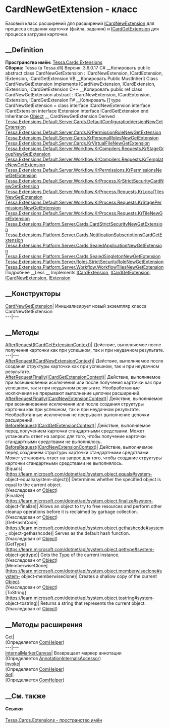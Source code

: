 # CardNewGetExtension - класс
Базовый класс расширений для расширений
[ICardNewExtension](T_Tessa_Cards_Extensions_ICardNewExtension.htm) для
процесса создания карточки (файла, задания) и
[ICardGetExtension](T_Tessa_Cards_Extensions_ICardGetExtension.htm) для
процесса загрузки карточки.
## __Definition
 **Пространство имён:** [Tessa.Cards.Extensions](N_Tessa_Cards_Extensions.htm)  
 **Сборка:** Tessa (в Tessa.dll) Версия: 3.6.0.17
C# __Копировать
     public abstract class CardNewGetExtension : ICardNewExtension, 
    	ICardExtension, IExtension, ICardGetExtension
VB __Копировать
     Public MustInherit Class CardNewGetExtension
    	Implements ICardNewExtension, ICardExtension, IExtension, ICardGetExtension
C++ __Копировать
     public ref class CardNewGetExtension abstract : ICardNewExtension, 
    	ICardExtension, IExtension, ICardGetExtension
F# __Копировать
     [<AbstractClassAttribute>]
    type CardNewGetExtension = 
        class
            interface ICardNewExtension
            interface ICardExtension
            interface IExtension
            interface ICardGetExtension
        end
Inheritance
    [Object](https://learn.microsoft.com/dotnet/api/system.object) __ CardNewGetExtension
Derived
[Tessa.Extensions.Default.Server.Cards.DefaultConfigurationVersionNewGetExtension](T_Tessa_Extensions_Default_Server_Cards_DefaultConfigurationVersionNewGetExtension.htm)
[Tessa.Extensions.Default.Server.Cards.KrPermissionRuleNewGetExtension](T_Tessa_Extensions_Default_Server_Cards_KrPermissionRuleNewGetExtension.htm)
[Tessa.Extensions.Default.Server.Cards.KrPersonalRolesNewGetExtension](T_Tessa_Extensions_Default_Server_Cards_KrPersonalRolesNewGetExtension.htm)
[Tessa.Extensions.Default.Server.Cards.KrVirtualFileNewGetExtension](T_Tessa_Extensions_Default_Server_Cards_KrVirtualFileNewGetExtension.htm)
[Tessa.Extensions.Default.Server.Workflow.KrCompilers.Requests.KrStageGroupNewGetExtension](T_Tessa_Extensions_Default_Server_Workflow_KrCompilers_Requests_KrStageGroupNewGetExtension.htm)
[Tessa.Extensions.Default.Server.Workflow.KrCompilers.Requests.KrTemplateNewGetExtension](T_Tessa_Extensions_Default_Server_Workflow_KrCompilers_Requests_KrTemplateNewGetExtension.htm)
[Tessa.Extensions.Default.Server.Workflow.KrPermissions.KrPermissionsNewGetExtension](T_Tessa_Extensions_Default_Server_Workflow_KrPermissions_KrPermissionsNewGetExtension.htm)
[Tessa.Extensions.Default.Server.Workflow.KrProcess.KrStrictSecurityCardNewGetExtension](T_Tessa_Extensions_Default_Server_Workflow_KrProcess_KrStrictSecurityCardNewGetExtension.htm)
[Tessa.Extensions.Default.Server.Workflow.KrProcess.Requests.KrLocalTilesNewGetExtension](T_Tessa_Extensions_Default_Server_Workflow_KrProcess_Requests_KrLocalTilesNewGetExtension.htm)
[Tessa.Extensions.Default.Server.Workflow.KrProcess.Requests.KrStagePermissionsNewGetExtension](T_Tessa_Extensions_Default_Server_Workflow_KrProcess_Requests_KrStagePermissionsNewGetExtension.htm)
[Tessa.Extensions.Default.Server.Workflow.KrProcess.Requests.KrTileNewGetExtension](T_Tessa_Extensions_Default_Server_Workflow_KrProcess_Requests_KrTileNewGetExtension.htm)
[Tessa.Extensions.Platform.Server.Cards.CardStrictSecurityNewGetExtension](T_Tessa_Extensions_Platform_Server_Cards_CardStrictSecurityNewGetExtension.htm)
[Tessa.Extensions.Platform.Server.Cards.NotificationSubscriptionsCardGetExtension](T_Tessa_Extensions_Platform_Server_Cards_NotificationSubscriptionsCardGetExtension.htm)
[Tessa.Extensions.Platform.Server.Cards.SealedApplicationNewGetExtension](T_Tessa_Extensions_Platform_Server_Cards_SealedApplicationNewGetExtension.htm)
[Tessa.Extensions.Platform.Server.Cards.SealedSingletonNewGetExtension](T_Tessa_Extensions_Platform_Server_Cards_SealedSingletonNewGetExtension.htm)
[Tessa.Extensions.Platform.Server.Roles.StrictSecurityRoleNewGetExtension](T_Tessa_Extensions_Platform_Server_Roles_StrictSecurityRoleNewGetExtension.htm)
[Tessa.Extensions.Platform.Server.Workflow.WorkflowTilesNewGetExtension](T_Tessa_Extensions_Platform_Server_Workflow_WorkflowTilesNewGetExtension.htm)
Подробнее __Less __
Implements
    [ICardExtension](T_Tessa_Cards_Extensions_ICardExtension.htm), [ICardGetExtension](T_Tessa_Cards_Extensions_ICardGetExtension.htm), [ICardNewExtension](T_Tessa_Cards_Extensions_ICardNewExtension.htm), [IExtension](T_Tessa_Extensions_IExtension.htm)
##  __Конструкторы
[CardNewGetExtension](M_Tessa_Cards_Extensions_CardNewGetExtension__ctor.htm)|
Инициализирует новый экземпляр класса CardNewGetExtension  
---|---  
##  __Методы
[AfterRequest(ICardGetExtensionContext)](M_Tessa_Cards_Extensions_CardNewGetExtension_AfterRequest.htm)|
Действие, выполняемое после получения карточки как при успешном, так и при
неудачном результате.  
---|---  
[AfterRequest(ICardNewExtensionContext)](M_Tessa_Cards_Extensions_CardNewGetExtension_AfterRequest_1.htm)|
Действие, выполняемое после создания структуры карточки как при успешном, так
и при неудачном результате.  
[AfterRequestFinally(ICardGetExtensionContext)](M_Tessa_Cards_Extensions_CardNewGetExtension_AfterRequestFinally.htm)|
Действие, выполняемое при возникновении исключения или после получения
карточки как при успешном, так и при неудачном результате. Необработанные
исключения не прерывают выполнение цепочки расширений.  
[AfterRequestFinally(ICardNewExtensionContext)](M_Tessa_Cards_Extensions_CardNewGetExtension_AfterRequestFinally_1.htm)|
Действие, выполняемое при возникновении исключения или после создания
структуры карточки как при успешном, так и при неудачном результате.
Необработанные исключения не прерывают выполнение цепочки расширений.  
[BeforeRequest(ICardGetExtensionContext)](M_Tessa_Cards_Extensions_CardNewGetExtension_BeforeRequest.htm)|
Действие, выполняемое перед получением карточки стандартными средствами. Может
установить ответ на запрос для того, чтобы получение карточки стандартными
средствами не выполнялось.  
[BeforeRequest(ICardNewExtensionContext)](M_Tessa_Cards_Extensions_CardNewGetExtension_BeforeRequest_1.htm)|
Действие, выполняемое перед созданием структуры карточки стандартными
средствами. Может установить ответ на запрос для того, чтобы создание
структуры карточки стандартными средствами не выполнялось.  
[Equals](https://learn.microsoft.com/dotnet/api/system.object.equals#system-
object-equals\(system-object\))| Determines whether the specified object is
equal to the current object.  
(Унаследован от
[Object](https://learn.microsoft.com/dotnet/api/system.object))  
[Finalize](https://learn.microsoft.com/dotnet/api/system.object.finalize#system-
object-finalize)| Allows an object to try to free resources and perform other
cleanup operations before it is reclaimed by garbage collection.  
(Унаследован от
[Object](https://learn.microsoft.com/dotnet/api/system.object))  
[GetHashCode](https://learn.microsoft.com/dotnet/api/system.object.gethashcode#system-
object-gethashcode)| Serves as the default hash function.  
(Унаследован от
[Object](https://learn.microsoft.com/dotnet/api/system.object))  
[GetType](https://learn.microsoft.com/dotnet/api/system.object.gettype#system-
object-gettype)| Gets the
[Type](https://learn.microsoft.com/dotnet/api/system.type) of the current
instance.  
(Унаследован от
[Object](https://learn.microsoft.com/dotnet/api/system.object))  
[MemberwiseClone](https://learn.microsoft.com/dotnet/api/system.object.memberwiseclone#system-
object-memberwiseclone)| Creates a shallow copy of the current
[Object](https://learn.microsoft.com/dotnet/api/system.object).  
(Унаследован от
[Object](https://learn.microsoft.com/dotnet/api/system.object))  
[ToString](https://learn.microsoft.com/dotnet/api/system.object.tostring#system-
object-tostring)| Returns a string that represents the current object.  
(Унаследован от
[Object](https://learn.microsoft.com/dotnet/api/system.object))  
##  __Методы расширения
[Get](M_Tessa_Extensions_Default_Client_EDS_ComHelper_Get.htm)|  
(Определяется
[ComHelper](T_Tessa_Extensions_Default_Client_EDS_ComHelper.htm))  
---|---  
[InternalMarkerCanvas](M_Tessa_UI_Views_Charting_Annotations_AnnotationInternalsAccessor_InternalMarkerCanvas.htm)|
Возвращает маркер аннотации  
(Определяется
[AnnotationInternalsAccessor](T_Tessa_UI_Views_Charting_Annotations_AnnotationInternalsAccessor.htm))  
[Invoke](M_Tessa_Extensions_Default_Client_EDS_ComHelper_Invoke.htm)|  
(Определяется
[ComHelper](T_Tessa_Extensions_Default_Client_EDS_ComHelper.htm))  
[Set](M_Tessa_Extensions_Default_Client_EDS_ComHelper_Set.htm)|  
(Определяется
[ComHelper](T_Tessa_Extensions_Default_Client_EDS_ComHelper.htm))  
##  __См. также
#### Ссылки
[Tessa.Cards.Extensions - пространство имён](N_Tessa_Cards_Extensions.htm)
